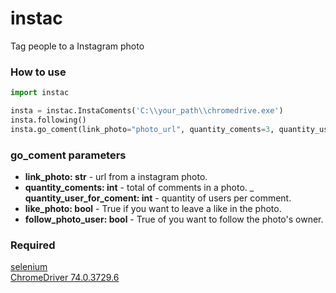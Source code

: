 # instac
Tag people to a Instagram photo

### How to use
```python
import instac  

insta = instac.InstaComents('C:\\your_path\\chromedrive.exe')  
insta.following()  
insta.go_coment(link_photo="photo_url", quantity_coments=3, quantity_user_for_coment=6, like_photo=False, follow_photo_user=False)  
```
### go_coment parameters
- **link_photo: str** - url from a instagram photo. 
- **quantity_coments: int** - total of comments in a photo. 
_ **quantity_user_for_coment: int** - quantity of users per comment. 
- **like_photo: bool** - True if you want to leave a like in the photo.  
- **follow_photo_user: bool** - True of you want to follow the photo's owner. 

### Required
[selenium](https://selenium-python.readthedocs.io/)  
[ChromeDriver 74.0.3729.6](http://chromedriver.chromium.org/downloads)

